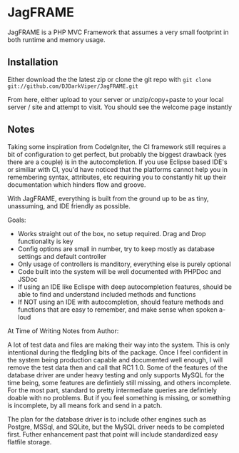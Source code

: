JagFRAME
=========

JagFRAME is a PHP MVC Framework that assumes a very small footprint in both runtime and memory usage. 

Installation
------------

Either download the the latest zip or clone the git repo with 
`git clone git://github.com/DJDarkViper/JagFRAME.git`
     
From here, either upload to your server or unzip/copy+paste to your local server / site and attempt to visit. 
You should see the welcome page instantly 


Notes
------------

Taking some inspiration from CodeIgniter, the CI framework still requires a bit of configuration to get perfect, but probably the biggest drawback (yes there are a couple) is in the autocompletion. If you use Eclipse based IDE's or similiar with CI, you'd have noticed that the platforms cannot help you in remembering syntax, attributes, etc requiring you to constantly hit up their documentation which hinders flow and groove. 

With JagFRAME, everything is built from the ground up to be as tiny, unassuming, and IDE friendly as possible.

Goals:
* Works straight out of the box, no setup required. Drag and Drop functionality is key
* Config options are small in number, try to keep mostly as database settings and default controller
* Only usage of controllers is manditory, everything else is purely optional
* Code built into the system will be well documented with PHPDoc and JSDoc
* If using an IDE like Eclispe with deep autocompletion features, should be able to find and understand included methods and functions
* If NOT using an IDE with autocompletion, should feature methods and functions that are easy to remember, and make sense when spoken a-loud


At Time of Writing Notes from Author:

A lot of test data and files are making their way into the system. This is only intentional during the fledgling bits of the package. Once I feel confident in the system being production capable and documented well enough, I will remove the test data then and call that RC1 1.0. 
Some of the features of the database driver are under heavy testing and only supports MySQL for the time being, some features are defintiely still missing, and others incomplete. For the most part, standard to pretty intermediate queries are defintiely doable with no problems. But if you feel something is missing, or something is incomplete, by all means fork and send in a patch.

The plan for the database driver is to include other engines such as Postgre, MSSql, and SQLite, but the MySQL driver needs to be completed first. Futher enhancement past that point will include standardized easy flatfile storage.
